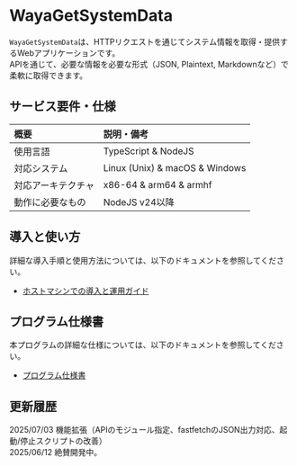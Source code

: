 # WayaGetSystemData

`WayaGetSystemData`は、HTTPリクエストを通じてシステム情報を取得・提供するWebアプリケーションです。  
APIを通じて、必要な情報を必要な形式（JSON, Plaintext, Markdownなど）で柔軟に取得できます。

## サービス要件・仕様

| 概要 | 説明・備考 |
| :--- | :--------- |
| 使用言語 | TypeScript & NodeJS |
| 対応システム | Linux (Unix) & macOS & Windows |
| 対応アーキテクチャ | x86-64 & arm64 & armhf |
| 動作に必要なもの | NodeJS v24以降 |

## 導入と使い方

詳細な導入手順と使用方法については、以下のドキュメントを参照してください。

*   [ホストマシンでの導入と運用ガイド](./docs/install-guide.md)

## プログラム仕様書

本プログラムの詳細な仕様については、以下のドキュメントを参照してください。

*   [プログラム仕様書](./docs/specification.md)

## 更新履歴

2025/07/03 機能拡張（APIのモジュール指定、fastfetchのJSON出力対応、起動/停止スクリプトの改善）  
2025/06/12 絶賛開発中。
